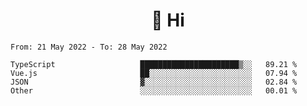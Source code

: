<h1 align="center">👋 Hi</h1>
<!-- <h3 align="center">An enthusiastic frontend developer</h3> -->

<!--START_SECTION:waka-->

```text
From: 21 May 2022 - To: 28 May 2022

TypeScript                   ██████████████████████▒░░   89.21 %
Vue.js                       ██░░░░░░░░░░░░░░░░░░░░░░░   07.94 %
JSON                         ▓░░░░░░░░░░░░░░░░░░░░░░░░   02.84 %
Other                        ░░░░░░░░░░░░░░░░░░░░░░░░░   00.01 %
```

<!--END_SECTION:waka-->
